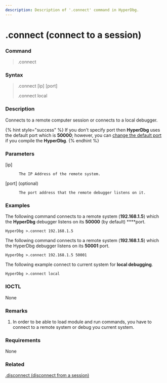 ```yaml
---
description: Description of '.connect' command in HyperDbg.
---
```


# .connect \(connect to a session\)

### Command

> .connect

### Syntax

> .connect \[ip\] \[port\]
>
> .connect local

### Description

Connects to a remote computer session or connects to a local debugger.

{% hint style="success" %}
If you don't specify port then **HyperDbg** uses the default port which is **50000**; however, you can [change the default port](https://docs.hyperdbg.com/tips-and-tricks/misc/customize-build) if you compile the **HyperDbg**.
{% endhint %}

### Parameters

\[ip\]

          The IP Address of the remote system.

\[port\] \(optional\)

          The port address that the remote debugger listens on it.

### Examples

The following command connects to a remote system \(**192.168.1.5**\) which the **HyperDbg** debugger listens on its **50000** \(by default\) ****port.

```text
HyperDbg >.connect 192.168.1.5
```

The following command connects to a remote system \(**192.168.1.5**\) which the HyperDbg debugger listens on its **50001** port.

```text
HyperDbg >.connect 192.168.1.5 50001
```

The following example connect to current system for **local debugging**.

```text
HyperDbg >.connect local
```

### IOCTL

None

### **Remarks**

1. In order to be able to load module and run commands, you have to connect to a remote system or debug you current system.

### Requirements

None

### Related

[.disconnect \(disconnect from a session\)](https://docs.hyperdbg.com/commands/meta-commands/.disconnect)

